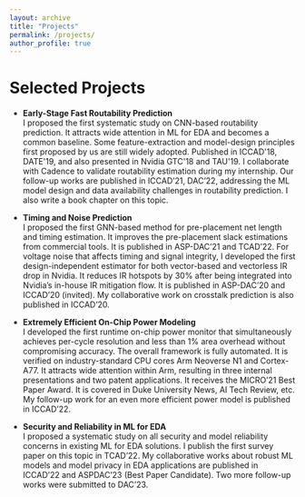 ```yaml
---
layout: archive
title: "Projects"
permalink: /projects/
author_profile: true
---
```


Selected Projects
======

*  **Early-Stage Fast Routability Prediction**  
I proposed the first systematic study on CNN-based routability prediction. It attracts wide attention in ML for EDA and becomes a common baseline. Some feature-extraction and model-design principles first proposed by us are still widely adopted. Published in ICCAD'18, DATE'19, and also presented in Nvidia GTC'18 and TAU'19. I collaborate with Cadence to validate routability estimation during my internship. Our follow-up works are published in ICCAD’21, DAC’22, addressing the ML model design and data availability challenges in routability prediction. I also write a book chapter on this topic. 

*  **Timing and Noise Prediction**  
I proposed the first GNN-based method for pre-placement net length and timing estimation. It improves the pre-placement slack estimations from commercial tools. It is published in ASP-DAC’21 and TCAD’22. For voltage noise that affects timing and signal integrity, I developed the first design-independent estimator for both vector-based and vectorless IR drop in Nvidia. It reduces IR hotspots by 30% after being integrated into Nvidia’s in-house IR mitigation flow. It is published in ASP-DAC’20 and ICCAD’20 (invited). My collaborative work on crosstalk prediction is also published in ICCAD’20. 

*  **Extremely Efficient On-Chip Power Modeling**  
I developed the first runtime on-chip power monitor that simultaneously achieves per-cycle resolution and less than 1% area overhead without compromising accuracy. The overall framework is fully automated. It is verified on industry-standard CPU cores Arm Neoverse N1 and Cortex-A77. It attracts wide attention within Arm, resulting in three internal presentations and two patent applications. It receives the MICRO’21 Best Paper Award. It is covered in Duke University News, AI Tech Review, etc. My follow-up work for an even more efficient power model is published in ICCAD’22. 

* **Security and Reliability in ML for EDA**  
I proposed a systematic study on all security and model reliability concerns in existing ML for EDA solutions. I publish the first survey paper on this topic in TCAD’22. My collaborative works about robust ML models and model privacy in EDA applications are published in ICCAD’22 and ASPDAC’23 (Best Paper Candidate). Two more follow-up works were submitted to DAC’23.


